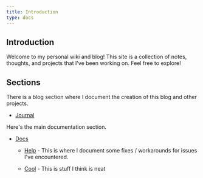 ```yaml
---
title: Introduction
type: docs
---
```


## Introduction

Welcome to my personal wiki and blog! This site is a collection of notes, thoughts, and projects that I've been working on. Feel free to explore!

## Sections

There is a blog section where I document the creation of this blog and other projects.

- [Journal](/posts/_index.md)

Here's the main documentation section.

- [Docs](docs/_index.md)

  - [Help](docs/help/_index.md) - This is where I document some fixes / workarounds for issues I've encountered.

  - [Cool](docs/cool_stuff/_index.md) - This is stuff I think is neat
